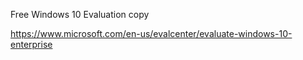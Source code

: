 Free Windows 10 Evaluation copy

https://www.microsoft.com/en-us/evalcenter/evaluate-windows-10-enterprise

